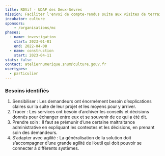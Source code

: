 ```yaml
---
title: RDVif - UDAP des Deux-Sèvres
mission: Faciliter l'envoi de compte-rendus suite aux visites de terrain des agents d'UDAP
incubator: culture
sponsors: 
    - /organisations/mc
phases:
  - name: investigation
    start: 2023-01-01
    end: 2022-04-08
  - name: construction
    start: 2023-04-11
stats: false
contact: ateliernumerique.snum@culture.gouv.fr
usertypes:
  - particulier
---
```



### Besoins identifiés

1. Sensibiliser :
Les demandeurs ont énormément besoin d’explications claires sur la suite de leur projet et les moyens pour y arriver.
3. Tracer :
Les services ont besoin d’archiver les conseils et décisions donnés pour échanger entre eux et se souvenir de ce qui a été dit.
4. Prendre soin :
Il faut se prémunir d’une certaine maltraitance administrative en expliquant les contextes et les décisions, en prenant soin des demandeurs.
5. S’adapter avec agilité :
La généralisation de la solution doit s’accompagner d’une grande agilité de l’outil qui doit pouvoir se connecter à différents systèmes.

